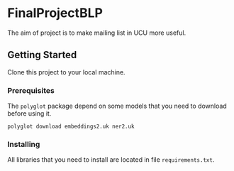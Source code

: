 # FinalProjectBLP

The aim of project is to make mailing list in UCU more useful.

## Getting Started

Clone this project to your local machine.

### Prerequisites

The `polyglot` package depend on some models that you need to download before using it.
```
polyglot download embeddings2.uk ner2.uk
```

### Installing

All libraries that you need to install are located in file `requirements.txt`.
